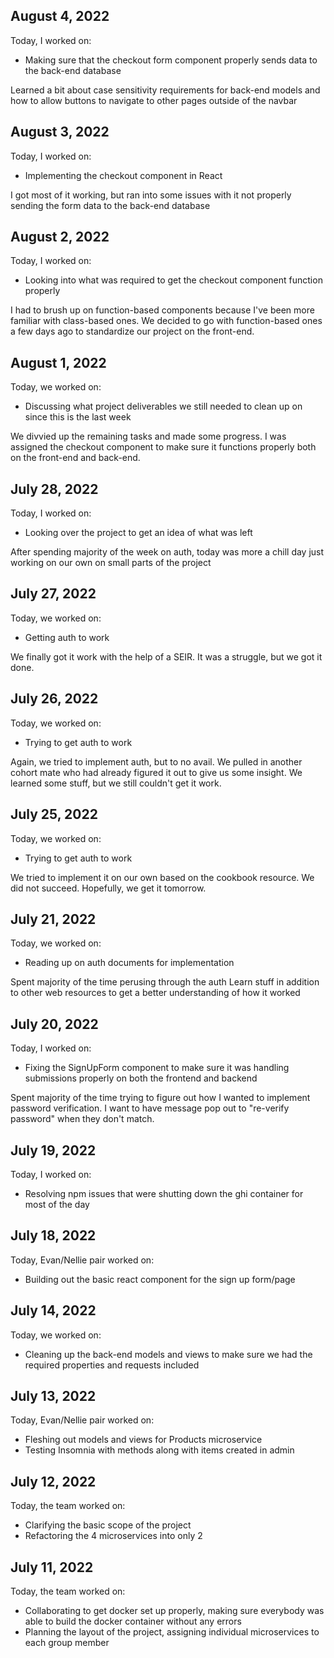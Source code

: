 ## August 4, 2022

Today, I worked on:

* Making sure that the checkout form component properly sends data to the back-end database

Learned a bit about case sensitivity requirements for back-end models and how to allow buttons to navigate to other pages outside of the navbar

## August 3, 2022

Today, I worked on:

* Implementing the checkout component in React

I got most of it working, but ran into some issues with it not properly sending the form data to the back-end database

## August 2, 2022

Today, I worked on:

* Looking into what was required to get the checkout component function properly

I had to brush up on function-based components because I've been more familiar with class-based ones. We decided to go with function-based ones a few days ago to standardize our project on the front-end.

## August 1, 2022

Today, we worked on:

* Discussing what project deliverables we still needed to clean up on since this is the last week

We divvied up the remaining tasks and made some progress. I was assigned the checkout component to make sure it functions properly both on the front-end and back-end.

## July 28, 2022

Today, I worked on:

* Looking over the project to get an idea of what was left

After spending majority of the week on auth, today was more a chill day just working on our own on small parts of the project

## July 27, 2022

Today, we worked on:

* Getting auth to work

We finally got it work with the help of a SEIR. It was a struggle, but we got it done.

## July 26, 2022

Today, we worked on:

* Trying to get auth to work

Again, we tried to implement auth, but to no avail. We pulled in another cohort mate who had already figured it out to give us some insight. We learned some stuff, but we still couldn't get it work.

## July 25, 2022

Today, we worked on:

* Trying to get auth to work

We tried to implement it on our own based on the cookbook resource. We did not succeed. Hopefully, we get it tomorrow.

## July 21, 2022

Today, we worked on:

* Reading up on auth documents for implementation

Spent majority of the time perusing through the auth Learn stuff in addition to other web resources to get a better understanding of how it worked

## July 20, 2022

Today, I worked on:

* Fixing the SignUpForm component to make sure it was handling submissions properly on both the frontend and backend 

Spent majority of the time trying to figure out how I wanted to implement password verification. I want to have message pop out to "re-verify password" when they don't match.

## July 19, 2022

Today, I worked on:

* Resolving npm issues that were shutting down the ghi container for most of the day

## July 18, 2022

Today, Evan/Nellie pair worked on:

* Building out the basic react component for the sign up form/page

## July 14, 2022

Today, we worked on:

* Cleaning up the back-end models and views to make sure we had the required properties and requests included

## July 13, 2022

Today, Evan/Nellie pair worked on:

* Fleshing out models and views for Products microservice
* Testing Insomnia with methods along with items created in admin

## July 12, 2022

Today, the team worked on:

* Clarifying the basic scope of the project
* Refactoring the 4 microservices into only 2

## July 11, 2022

Today, the team worked on:

* Collaborating to get docker set up properly, making sure everybody was able to build the docker container without any errors
* Planning the layout of the project, assigning individual microservices to each group member